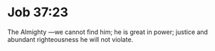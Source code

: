 # Job 37:23

The Almighty —we cannot find him; he is great in power; justice and abundant righteousness he will not violate.
